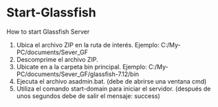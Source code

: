 # Start-Glassfish
How to start Glassfish Server 

1. Ubica el archivo ZIP en la ruta de interés.
Ejemplo: C:/My-PC/documents/Sever_GF
2. Descomprime el archivo ZIP.
3. Ubicate en a la carpeta bin principal.
Ejemplo: C:/My-PC/documents/Sever_GF/glassfish-7.12/bin
4. Ejecuta el archivo asadmin.bat.
(debe de abrirse una ventana cmd)
5. Utiliza el comando start-domain para iniciar el servidor.
(después de unos segundos debe de salir el mensaje: success)
